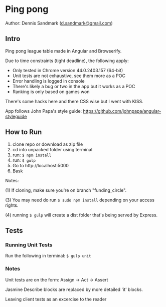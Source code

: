 # Ping pong

Author: Dennis Sandmark (d.sandmark@gmail.com)

## Intro
Ping pong league table made in Angular and Browserify.

Due to time constraints (tight deadline), the following apply:
* Only tested in Chrome version 44.0.2403.157 (64-bit)
* Unit tests are not exhaustive, see them more as a POC
* Error handling is logged in console
* There's likely a bug or two in the app but it works as a POC
* Ranking is only based on games won

There's some hacks here and there CSS wise but I went with KISS.

App follows John Papa's style guide: https://github.com/johnpapa/angular-styleguide

## How to Run
1. clone repo or download as zip file
2. cd into unpacked folder using terminal
3. run: `$ npm install`
4. run: `$ gulp`
5. Go to http://localhost:5000
6. Bask

Notes:

(1) If cloning, make sure you're on branch "funding_circle".

(3) You may need do run `$ sudo npm install` depending on your access rights.

(4) running `$ gulp` will create a dist folder that's being served by Express.

## Tests

### Running Unit Tests
Run the following in terminal: `$ gulp unit`

### Notes
Unit tests are on the form: Assign -> Act -> Assert

Jasmine Describe blocks are replaced by more detailed 'it' blocks.

Leaving client tests as an excercise to the reader

